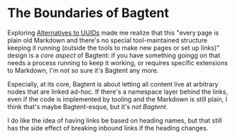 # The Boundaries of Bagtent

Exploring [Alternatives to UUIDs](6120589f-57ac-4512-8835-cabef39ec4f2.md) made me realize that this "every page is plain old Markdown and there's no special tool-maintained structure keeping it running (outside the tools to make new pages or set up links)" design is a *core aspect* of Bagtent: if you have something goingg on that needs a process running to keep it working, or requires specific extensions to Markdown, I'm not so sure it's Bagtent any more.

Especially, at its core, Bagtent is about letting all content live at arbitrary nodes that are linked ad-hoc. If there's a namespace layer behind the links, even if the code is implemented by tooling and the Markdown is still plain, I think that's maybe Bagtent-esque, but it's *not Bagtent*.

I do like the idea of having links be based on heading names, but that still has the side effect of breaking inbound links if the heading changes.
